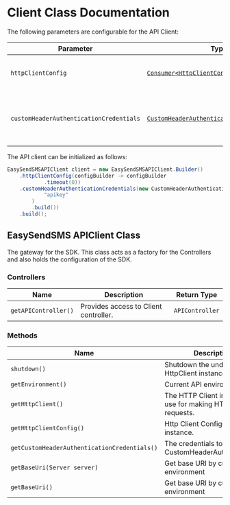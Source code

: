 
# Client Class Documentation

The following parameters are configurable for the API Client:

| Parameter | Type | Description |
|  --- | --- | --- |
| `httpClientConfig` | [`Consumer<HttpClientConfiguration.Builder>`](http-client-configuration-builder.md) | Set up Http Client Configuration instance. |
| `customHeaderAuthenticationCredentials` | [`CustomHeaderAuthenticationCredentials`](auth/custom-header-signature.md) | The Credentials Setter for Custom Header Signature |

The API client can be initialized as follows:

```java
EasySendSMSAPIClient client = new EasySendSMSAPIClient.Builder()
    .httpClientConfig(configBuilder -> configBuilder
            .timeout(0))
    .customHeaderAuthenticationCredentials(new CustomHeaderAuthenticationModel.Builder(
            "apikey"
        )
        .build())
    .build();
```

## EasySendSMS APIClient Class

The gateway for the SDK. This class acts as a factory for the Controllers and also holds the configuration of the SDK.

### Controllers

| Name | Description | Return Type |
|  --- | --- | --- |
| `getAPIController()` | Provides access to Client controller. | `APIController` |

### Methods

| Name | Description | Return Type |
|  --- | --- | --- |
| `shutdown()` | Shutdown the underlying HttpClient instance. | `void` |
| `getEnvironment()` | Current API environment. | `Environment` |
| `getHttpClient()` | The HTTP Client instance to use for making HTTP requests. | `HttpClient` |
| `getHttpClientConfig()` | Http Client Configuration instance. | [`ReadonlyHttpClientConfiguration`](http-client-configuration.md) |
| `getCustomHeaderAuthenticationCredentials()` | The credentials to use with CustomHeaderAuthentication. | [`CustomHeaderAuthenticationCredentials`](auth/custom-header-signature.md) |
| `getBaseUri(Server server)` | Get base URI by current environment | `String` |
| `getBaseUri()` | Get base URI by current environment | `String` |

